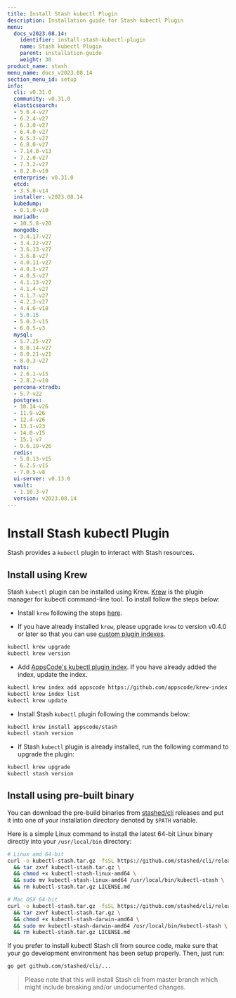 ```yaml
---
title: Install Stash kubectl Plugin
description: Installation guide for Stash kubectl Plugin
menu:
  docs_v2023.08.14:
    identifier: install-stash-kubectl-plugin
    name: Stash kubectl Plugin
    parent: installation-guide
    weight: 30
product_name: stash
menu_name: docs_v2023.08.14
section_menu_id: setup
info:
  cli: v0.31.0
  community: v0.31.0
  elasticsearch:
  - 5.6.4-v27
  - 6.2.4-v27
  - 6.3.0-v27
  - 6.4.0-v27
  - 6.5.3-v27
  - 6.8.0-v27
  - 7.14.0-v13
  - 7.2.0-v27
  - 7.3.2-v27
  - 8.2.0-v10
  enterprise: v0.31.0
  etcd:
  - 3.5.0-v14
  installer: v2023.08.14
  kubedump:
  - 0.1.0-v10
  mariadb:
  - 10.5.8-v20
  mongodb:
  - 3.4.17-v27
  - 3.4.22-v27
  - 3.6.13-v27
  - 3.6.8-v27
  - 4.0.11-v27
  - 4.0.3-v27
  - 4.0.5-v27
  - 4.1.13-v27
  - 4.1.4-v27
  - 4.1.7-v27
  - 4.2.3-v27
  - 4.4.6-v18
  - 5.0.15
  - 5.0.3-v15
  - 6.0.5-v3
  mysql:
  - 5.7.25-v27
  - 8.0.14-v27
  - 8.0.21-v21
  - 8.0.3-v27
  nats:
  - 2.6.1-v15
  - 2.8.2-v10
  percona-xtradb:
  - 5.7-v22
  postgres:
  - 10.14-v26
  - 11.9-v26
  - 12.4-v26
  - 13.1-v23
  - 14.0-v15
  - 15.1-v7
  - 9.6.19-v26
  redis:
  - 5.0.13-v15
  - 6.2.5-v15
  - 7.0.5-v8
  ui-server: v0.13.0
  vault:
  - 1.10.3-v7
  version: v2023.08.14
---
```


# Install Stash kubectl Plugin

Stash provides a `kubectl` plugin to interact with Stash resources.

## Install using Krew

Stash `kubectl` plugin can be installed using Krew. [Krew](https://krew.sigs.k8s.io/) is the plugin manager for kubectl command-line tool. To install follow the steps below:

- Install `krew` following the steps [here](https://krew.sigs.k8s.io/docs/user-guide/setup/install/).

- If you have already installed `krew`, please upgrade `krew` to version v0.4.0 or later so that you can use [custom plugin indexes](https://krew.sigs.k8s.io/docs/user-guide/custom-indexes/).

```bash
kubectl krew upgrade
kubectl krew version
```

- Add [AppsCode's kubectl plugin index](https://github.com/appscode/krew-index). If you have already added the index, update the index.

```bash
kubectl krew index add appscode https://github.com/appscode/krew-index.git
kubectl krew index list
kubectl krew update
```

- Install Stash `kubectl` plugin following the commands below:

```bash
kubectl krew install appscode/stash
kubectl stash version
```

- If Stash `kubectl` plugin is already installed, run the following command to upgrade the plugin:

```bash
kubectl krew upgrade
kubectl stash version
```

## Install using pre-built binary

You can download the pre-build binaries from [stashed/cli](https://github.com/stashed/cli/releases) releases and put it into one of your installation directory denoted by `$PATH` variable.

Here is a simple Linux command to install the latest 64-bit Linux binary directly into your `/usr/local/bin` directory:

```bash
# Linux amd 64-bit
curl -o kubectl-stash.tar.gz -fsSL https://github.com/stashed/cli/releases/download/{{< param "info.cli" >}}/kubectl-stash-linux-amd64.tar.gz \
  && tar zxvf kubectl-stash.tar.gz \
  && chmod +x kubectl-stash-linux-amd64 \
  && sudo mv kubectl-stash-linux-amd64 /usr/local/bin/kubectl-stash \
  && rm kubectl-stash.tar.gz LICENSE.md

# Mac OSX 64-bit
curl -o kubectl-stash.tar.gz -fsSL https://github.com/stashed/cli/releases/download/{{< param "info.cli" >}}/kubectl-stash-darwin-amd64.tar.gz \
  && tar zxvf kubectl-stash.tar.gz \
  && chmod +x kubectl-stash-darwin-amd64 \
  && sudo mv kubectl-stash-darwin-amd64 /usr/local/bin/kubectl-stash \
  && rm kubectl-stash.tar.gz LICENSE.md
```

If you prefer to install kubectl Stash cli from source code, make sure that your go development environment has been setup properly. Then, just run:

```bash
go get github.com/stashed/cli/...
```

>Please note that this will install Stash cli from master branch which might include breaking and/or undocumented changes.
